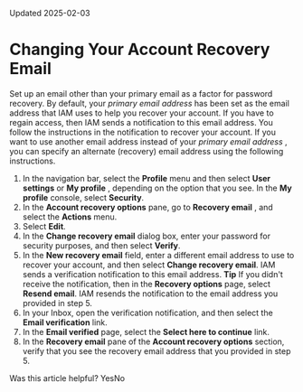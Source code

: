 Updated 2025-02-03
# Changing Your Account Recovery Email
Set up an email other than your primary email as a factor for password recovery.
By default, your _primary email address_ has been set as the email address that IAM uses to help you recover your account. If you have to regain access, then IAM sends a notification to this email address. You follow the instructions in the notification to recover your account. 
If you want to use another email address instead of your _primary email address_ , you can specify an alternate (recovery) email address using the following instructions.
  1. In the navigation bar, select the **Profile** menu and then select **User settings** or **My profile** , depending on the option that you see. In the **My profile** console, select **Security**.
  2. In the **Account recovery options** pane, go to **Recovery email** , and select the **Actions** menu.
  3. Select **Edit**.
  4. In the **Change recovery email** dialog box, enter your password for security purposes, and then select **Verify**.
  5. In the **New recovery email** field, enter a different email address to use to recover your account, and then select **Change recovery email**.
IAM sends a verification notification to this email address. 
**Tip** If you didn't receive the notification, then in the **Recovery options** page, select **Resend email**. IAM resends the notification to the email address you provided in step 5.
  6. In your Inbox, open the verification notification, and then select the **Email verification** link.
  7. In the **Email verified** page, select the **Select here to continue** link.
  8. In the **Recovery email** pane of the **Account recovery options** section, verify that you see the recovery email address that you provided in step 5.


Was this article helpful?
YesNo

